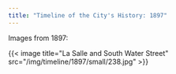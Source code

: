```yaml
---
title: "Timeline of the City's History: 1897"
---
```

Images from 1897:

{{< image title="La Salle and South Water Street" src="/img/timeline/1897/small/238.jpg" >}}